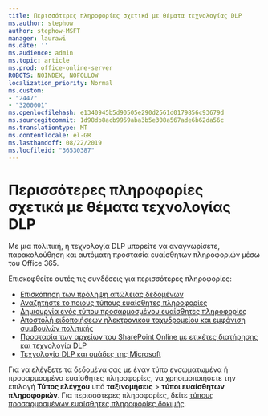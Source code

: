 ```yaml
---
title: Περισσότερες πληροφορίες σχετικά με θέματα τεχνολογίας DLP
ms.author: stephow
author: stephow-MSFT
manager: laurawi
ms.date: ''
ms.audience: admin
ms.topic: article
ms.prod: office-online-server
ROBOTS: NOINDEX, NOFOLLOW
localization_priority: Normal
ms.custom:
- "2447"
- "3200001"
ms.openlocfilehash: e1340945b5d90505e290d2561d0179856c93679d
ms.sourcegitcommit: 1d98db8acb9959aba3b5e308a567ade6b62da56c
ms.translationtype: MT
ms.contentlocale: el-GR
ms.lasthandoff: 08/22/2019
ms.locfileid: "36530387"
---
```

# <a name="more-info-about-dlp-issues"></a>Περισσότερες πληροφορίες σχετικά με θέματα τεχνολογίας DLP

Με μια πολιτική, η τεχνολογία DLP μπορείτε να αναγνωρίσετε, παρακολούθηση και αυτόματη προστασία ευαίσθητων πληροφοριών μέσω του Office 365.

Επισκεφθείτε αυτές τις συνδέσεις για περισσότερες πληροφορίες:

- [Επισκόπηση των πρόληψη απώλειας δεδομένων](https://docs.microsoft.com/office365/securitycompliance/data-loss-prevention-policies)
- [Αναζητήστε το ποιους τύπους ευαίσθητες πληροφορίες](https://docs.microsoft.com/office365/securitycompliance/what-the-sensitive-information-types-look-for)
- [Δημιουργία ενός τύπου προσαρμοσμένου ευαίσθητες πληροφορίες](https://docs.microsoft.com/office365/securitycompliance/create-a-custom-sensitive-information-type)
- [Αποστολή ειδοποιήσεων ηλεκτρονικού ταχυδρομείου και εμφάνιση συμβουλών πολιτικής](https://docs.microsoft.com/office365/securitycompliance/use-notifications-and-policy-tips)
- [Προστασία των αρχείων του SharePoint Online με ετικέτες διατήρησης και τεχνολογία DLP](https://docs.microsoft.com/office365/securitycompliance/protect-sharepoint-online-files-with-office-365-labels-and-dlp)
- [Τεχνολογία DLP και ομάδες της Microsoft](https://docs.microsoft.com/office365/securitycompliance/dlp-microsoft-teams)

Για να ελέγξετε τα δεδομένα σας με έναν τύπο ενσωματωμένα ή προσαρμοσμένα ευαίσθητες πληροφορίες, να χρησιμοποιήσετε την επιλογή **Τύπος ελέγχου** υπό **ταξινομήσεις** > **τύποι ευαίσθητων πληροφοριών**. Για περισσότερες πληροφορίες, δείτε [τύπους προσαρμοσμένων ευαίσθητες πληροφορίες δοκιμής](https://docs.microsoft.com/office365/securitycompliance/create-a-custom-sensitive-information-type#test-custom-sensitive-information-types-in-the-security--compliance-center).